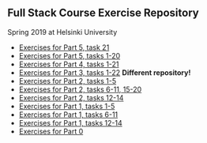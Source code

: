 ## Full Stack Course Exercise Repository
Spring 2019 at Helsinki University

* [Exercises for Part 5, task 21](/part_5_custom_hooks/src/)
* [Exercises for Part 5, tasks 1-20](/part_5_blogfront/src/)
* [Exercises for Part 4, tasks 1-21](/part_4_blog/)
* [Exercises for Part 3, tasks 1-22](https://github.com/Granigan/fs-part3/) **Different repository!**
* [Exercises for Part 2, tasks 1-5](/part_2_halfstack/src/)
* [Exercises for Part 2, tasks 6-11, 15-20](/part_2_puhelinluettelo/src/)
* [Exercises for Part 2, tasks 12-14 ](/part_2_maat/src/)
* [Exercises for Part 1, tasks 1-5](/part_1_alkeet/src/index.js)
* [Exercises for Part 1, tasks 6-11](/part_1_unicafe/src/index.js)
* [Exercises for Part 1, tasks 12-14](/part_1_anekdootit/src/index.js)
* [Exercises for Part 0](/part_0)

